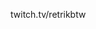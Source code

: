 twitch.tv/retrikbtw 

<!---
retrikof/retrikof is a ✨ special ✨ repository because its `README.md` (this file) appears on your GitHub profile.
You can click the Preview link to take a look at your changes.
--->
